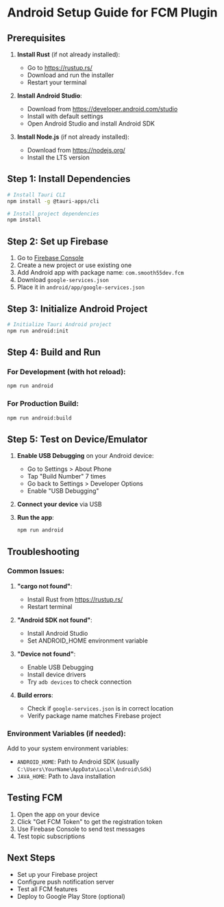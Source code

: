 # Android Setup Guide for FCM Plugin

## Prerequisites

1. **Install Rust** (if not already installed):
   - Go to https://rustup.rs/
   - Download and run the installer
   - Restart your terminal

2. **Install Android Studio**:
   - Download from https://developer.android.com/studio
   - Install with default settings
   - Open Android Studio and install Android SDK

3. **Install Node.js** (if not already installed):
   - Download from https://nodejs.org/
   - Install the LTS version

## Step 1: Install Dependencies

```bash
# Install Tauri CLI
npm install -g @tauri-apps/cli

# Install project dependencies
npm install
```

## Step 2: Set up Firebase

1. Go to [Firebase Console](https://console.firebase.google.com/)
2. Create a new project or use existing one
3. Add Android app with package name: `com.smooth55dev.fcm`
4. Download `google-services.json`
5. Place it in `android/app/google-services.json`

## Step 3: Initialize Android Project

```bash
# Initialize Tauri Android project
npm run android:init
```

## Step 4: Build and Run

### For Development (with hot reload):
```bash
npm run android
```

### For Production Build:
```bash
npm run android:build
```

## Step 5: Test on Device/Emulator

1. **Enable USB Debugging** on your Android device:
   - Go to Settings > About Phone
   - Tap "Build Number" 7 times
   - Go back to Settings > Developer Options
   - Enable "USB Debugging"

2. **Connect your device** via USB

3. **Run the app**:
   ```bash
   npm run android
   ```

## Troubleshooting

### Common Issues:

1. **"cargo not found"**:
   - Install Rust from https://rustup.rs/
   - Restart terminal

2. **"Android SDK not found"**:
   - Install Android Studio
   - Set ANDROID_HOME environment variable

3. **"Device not found"**:
   - Enable USB Debugging
   - Install device drivers
   - Try `adb devices` to check connection

4. **Build errors**:
   - Check if `google-services.json` is in correct location
   - Verify package name matches Firebase project

### Environment Variables (if needed):

Add to your system environment variables:
- `ANDROID_HOME`: Path to Android SDK (usually `C:\Users\YourName\AppData\Local\Android\Sdk`)
- `JAVA_HOME`: Path to Java installation

## Testing FCM

1. Open the app on your device
2. Click "Get FCM Token" to get the registration token
3. Use Firebase Console to send test messages
4. Test topic subscriptions

## Next Steps

- Set up your Firebase project
- Configure push notification server
- Test all FCM features
- Deploy to Google Play Store (optional)
